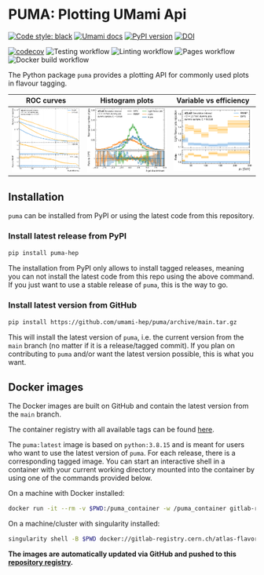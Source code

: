 # PUMA: Plotting UMami Api

[![Code style: black](https://img.shields.io/badge/code%20style-black-000000.svg)](https://github.com/psf/black)
[![Umami docs](https://img.shields.io/badge/info-documentation-informational)](https://umami-hep.github.io/puma/)
[![PyPI version](https://badge.fury.io/py/puma-hep.svg)](https://badge.fury.io/py/puma-hep)
[![DOI](https://zenodo.org/badge/DOI/10.5281/zenodo.6607414.svg)](https://doi.org/10.5281/zenodo.6607414)

[![codecov](https://codecov.io/gh/umami-hep/puma/branch/main/graph/badge.svg)](https://codecov.io/gh/umami-hep/puma)
![Testing workflow](https://github.com/umami-hep/puma/actions/workflows/testing.yml/badge.svg)
![Linting workflow](https://github.com/umami-hep/puma/actions/workflows/linting.yml/badge.svg)
![Pages workflow](https://github.com/umami-hep/puma/actions/workflows/pages.yml/badge.svg)
![Docker build workflow](https://github.com/umami-hep/puma/actions/workflows/docker_build.yml/badge.svg)

The Python package `puma` provides a plotting API for commonly used plots in flavour tagging.

|                                     ROC curves                                      |                                            Histogram plots                                             |                                    Variable vs efficiency                                    |
| :---------------------------------------------------------------------------------: | :----------------------------------------------------------------------------------------------------: | :------------------------------------------------------------------------------------------: |
| <img src=https://github.com/umami-hep/puma/raw/examples-material/roc.png width=200> | <img src=https://github.com/umami-hep/puma/raw/examples-material/histogram_discriminant.png width=220> | <img src=https://github.com/umami-hep/puma/raw/examples-material/pt_light_rej.png width=220> |

## Installation

`puma` can be installed from PyPI or using the latest code from this repository.

### Install latest release from PyPI

```bash
pip install puma-hep
```

The installation from PyPI only allows to install tagged releases, meaning you can not
install the latest code from this repo using the above command.
If you just want to use a stable release of `puma`, this is the way to go.

### Install latest version from GitHub

```bash
pip install https://github.com/umami-hep/puma/archive/main.tar.gz
```

This will install the latest version of `puma`, i.e. the current version
from the `main` branch (no matter if it is a release/tagged commit).
If you plan on contributing to `puma` and/or want the latest version possible, this
is what you want.

## Docker images

The Docker images are built on GitHub and contain the latest version from the `main` branch.

The container registry with all available tags can be found
[here](https://gitlab.cern.ch/atlas-flavor-tagging-tools/training-images/puma-images/container_registry/13727).

The `puma:latest` image is based on `python:3.8.15` and is meant for users who want to use the latest version of `puma`. For each release, there is a corresponding tagged image.
You can start an interactive shell in a container with your current working directory
mounted into the container by using one of the commands provided below.

On a machine with Docker installed:

```bash
docker run -it --rm -v $PWD:/puma_container -w /puma_container gitlab-registry.cern.ch/atlas-flavor-tagging-tools/training-images/puma-images/puma:latest bash
```

On a machine/cluster with singularity installed:

```bash
singularity shell -B $PWD docker://gitlab-registry.cern.ch/atlas-flavor-tagging-tools/training-images/puma-images/puma:latest
```

**The images are automatically updated via GitHub and pushed to this [repository registry](https://gitlab.cern.ch/atlas-flavor-tagging-tools/training-images/puma-images/container_registry).**